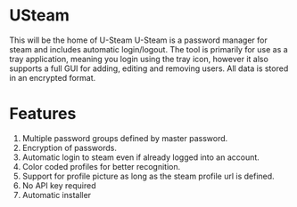 # USteam
This will be the home of U-Steam
U-Steam is a password manager for steam and includes automatic login/logout.
The tool is primarily for use as a tray application, meaning you login using the tray icon, however it also supports a full GUI for adding, editing and removing users.
All data is stored in an encrypted format.

# Features
1. Multiple password groups defined by master password.
2. Encryption of passwords.
3. Automatic login to steam even if already logged into an account.
4. Color coded profiles for better recognition.
5. Support for profile picture as long as the steam profile url is defined.
6. No API key required
7. Automatic installer
